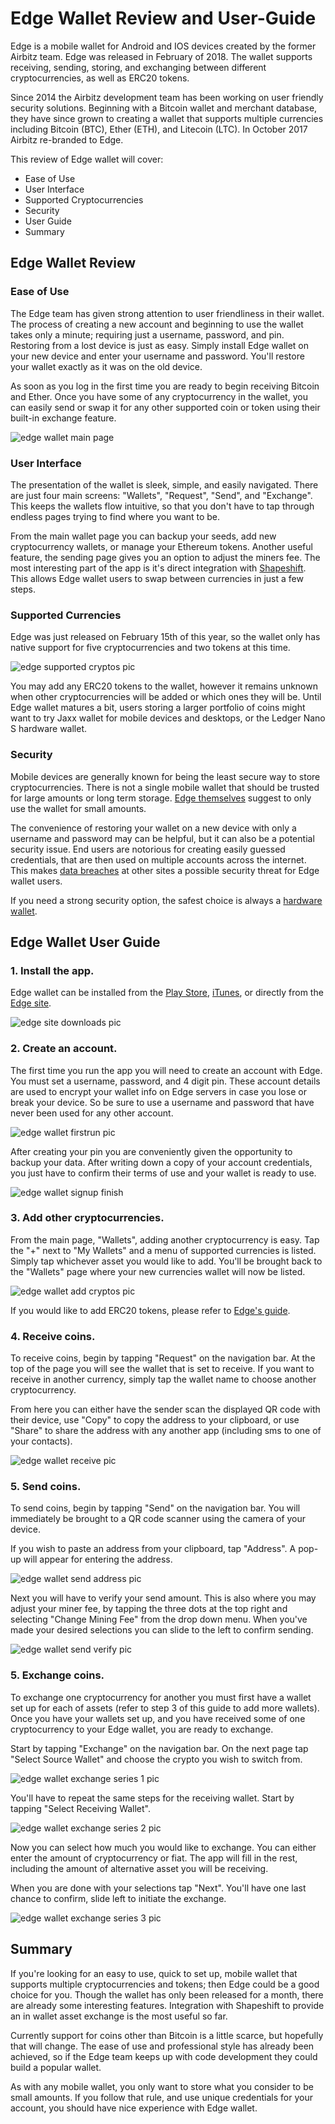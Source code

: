 # Edge Wallet Review and User-Guide

Edge is a mobile wallet for Android and IOS devices created by the former Airbitz team. Edge was released in February of 2018. The wallet supports receiving, sending, storing, and exchanging between different cryptocurrencies, as well as ERC20 tokens.

Since 2014 the Airbitz development team has been working on user friendly security solutions. Beginning with a Bitcoin wallet and merchant database, they have since grown to creating a wallet that supports multiple currencies including Bitcoin (BTC), Ether (ETH), and Litecoin (LTC). In October 2017 Airbitz re-branded to Edge.

This review of Edge wallet will cover:

+ Ease of Use
+ User Interface
+ Supported Cryptocurrencies
+ Security
+ User Guide
+ Summary

## Edge Wallet Review

### Ease of Use

The Edge team has given strong attention to user friendliness in their wallet. The process of creating a new account and beginning to use the wallet takes only a minute; requiring just a username, password, and pin. Restoring from a lost device is just as easy. Simply install Edge wallet on your new device and enter your username and password. You'll restore your wallet exactly as it was on the old device.

As soon as you log in the first time you are ready to begin receiving Bitcoin and Ether. Once you have some of any cryptocurrency in the wallet, you can easily send or swap it for any other supported coin or token using their built-in exchange feature.

![edge wallet main page](/wallet-reviews/edge-wallet_03-08-18/edge-wallet-media/edge_wallet-main-page.png)

### User Interface

The presentation of the wallet is sleek, simple, and easily navigated. There are just four main screens: "Wallets", "Request", "Send", and "Exchange". This keeps the wallets flow intuitive, so that you don't have to tap through endless pages trying to find where you want to be.

From the main wallet page you can backup your seeds, add new cryptocurrency wallets, or manage your Ethereum tokens. Another useful feature, the sending page gives you an option to adjust the miners fee. The most interesting part of the app is it's direct integration with [Shapeshift](https://info.shapeshift.io/about). This allows Edge wallet users to swap between currencies in just a few steps.

### Supported Currencies

Edge was just released on February 15th of this year, so the wallet only has native support for five cryptocurrencies and two tokens at this time.

![edge supported cryptos pic](/wallet-reviews/edge-wallet_03-08-18/edge-wallet-media/edge_site-supported-cryptos.png)

You may add any ERC20 tokens to the wallet, however it remains unknown when other cryptocurrencies will be added or which ones they will be. Until Edge wallet matures a bit, users storing a larger portfolio of coins might want to try Jaxx wallet for mobile devices and desktops, or the Ledger Nano S hardware wallet.

### Security

Mobile devices are generally known for being the least secure way to store cryptocurrencies. There is not a single mobile wallet that should be trusted for large amounts or long term storage. [Edge themselves](https://support.edgesecure.co/support/solutions/articles/8000058679-how-much-money-is-safe-to-put-on-edge-) suggest to only use the wallet for small amounts.

The convenience of restoring your wallet on a new device with only a username and password may can be helpful, but it can also be a potential security issue. End users are notorious for creating easily guessed credentials, that are then used on multiple accounts across the internet. This makes [data breaches](https://en.wikipedia.org/wiki/List_of_data_breaches) at other sites a possible security threat for Edge wallet users.

If you need a strong security option, the safest choice is always a [hardware wallet](https://unhashed.com/best-bitcoin-ethereum-altcoin-wallet-reviews/#hardware).

## Edge Wallet User Guide

### 1. Install the app.

Edge wallet can be installed from the [Play Store](https://play.google.com/store/apps/details?id=co.edgesecure.app), [iTunes](https://itunes.apple.com/us/app/edge-bitcoin-wallet/id1344400091?mt=8), or directly from the [Edge site](https://edgesecure.co).

![edge site downloads pic](/wallet-reviews/edge-wallet_03-08-18/edge-wallet-media/edge_site-downloads.png)

### 2. Create an account.

The first time you run the app you will need to create an account with Edge. You must set a username, password, and 4 digit pin. These account details are used to encrypt your wallet info on Edge servers in case you lose or break your device. So be sure to use a username and password that have never been used for any other account.

![edge wallet firstrun pic](/wallet-reviews/edge-wallet_03-08-18/edge-wallet-media/edge_wallet-create-account.png)

After creating your pin you are conveniently given the opportunity to backup your data. After writing down a copy of your account credentials, you just have to confirm their terms of use and your wallet is ready to use.

![edge wallet signup finish](/wallet-reviews/edge-wallet_03-08-18/edge-wallet-media/edge_wallet-signup-finish.png)

### 3. Add other cryptocurrencies.

From the main page, "Wallets", adding another cryptocurrency is easy. Tap the "+" next to "My Wallets" and a menu of supported currencies is listed. Simply tap whichever asset you would like to add. You'll be brought back to the "Wallets" page where your new currencies wallet will now be listed.

![edge wallet add cryptos pic](/wallet-reviews/edge-wallet_03-08-18/edge-wallet-media/edge_wallet-add-cryptos.png)

If you would like to add ERC20 tokens, please refer to [Edge's guide](https://blog.edgesecure.co/how-to-add-erc20-tokens-to-edge-4c4951c3a8cc).

### 4. Receive coins.

To receive coins, begin by tapping "Request" on the navigation bar. At the top of the page you will see the wallet that is set to receive. If you want to receive in another currency, simply tap the wallet name to choose another cryptocurrency.

From here you can either have the sender scan the displayed QR code with their device, use "Copy" to copy the address to your clipboard, or use "Share" to share the address with any another app (including sms to one of your contacts).

![edge wallet receive pic](/wallet-reviews/edge-wallet_03-08-18/edge-wallet-media/edge_wallet-receive.png)

### 5. Send coins.

To send coins, begin by tapping "Send" on the navigation bar. You will immediately be brought to a QR code scanner using the camera of your device.

If you wish to paste an address from your clipboard, tap "Address". A pop-up will appear for entering the address.

![edge wallet send address pic](/wallet-reviews/edge-wallet_03-08-18/edge-wallet-media/edge_wallet-send-series.png)

Next you will have to verify your send amount. This is also where you may adjust your miner fee, by tapping the three dots at the top right and selecting "Change Mining Fee" from the drop down menu. When you've made your desired selections you can slide to the left to confirm sending.

![edge wallet send verify pic](/wallet-reviews/edge-wallet_03-08-18/edge-wallet-media/edge_wallet-send-verify.png)

### 5. Exchange coins.

To exchange one cryptocurrency for another you must first have a wallet set up for each of assets (refer to step 3 of this guide to add more wallets). Once you have your wallets set up, and you have received some of one cryptocurrency to your Edge wallet, you are ready to exchange.

Start by tapping "Exchange" on the navigation bar. On the next page tap "Select Source Wallet" and choose the crypto you wish to switch from.

![edge wallet exchange series 1 pic](/wallet-reviews/edge-wallet_03-08-18/edge-wallet-media/edge_wallet-exchange-series-1.png)

You'll have to repeat the same steps for the receiving wallet. Start by tapping "Select Receiving Wallet".

![edge wallet exchange series 2 pic](/wallet-reviews/edge-wallet_03-08-18/edge-wallet-media/edge_wallet-exchange-series-2.png)

Now you can select how much you would like to exchange. You can either enter the amount of cryptocurrency or fiat. The app will fill in the rest, including the amount of alternative asset you will be receiving.

When you are done with your selections tap "Next". You'll have one last chance to confirm, slide left to initiate the exchange.

![edge wallet exchange series 3 pic](/wallet-reviews/edge-wallet_03-08-18/edge-wallet-media/edge_wallet-exchange-series-3.png)

## Summary

If you're looking for an easy to use, quick to set up, mobile wallet that supports multiple cryptocurrencies and tokens; then Edge could be a good choice for you. Though the wallet has only been released for a month, there are already some interesting features. Integration with Shapeshift to provide an in wallet asset exchange is the most useful so far.

Currently support for coins other than Bitcoin is a little scarce, but hopefully that will change. The ease of use and professional style has already been achieved, so if the Edge team keeps up with code development they could build a popular wallet.

As with any mobile wallet, you only want to store what you consider to be small amounts. If you follow that rule, and use unique credentials for your account, you should have nice experience with Edge wallet.